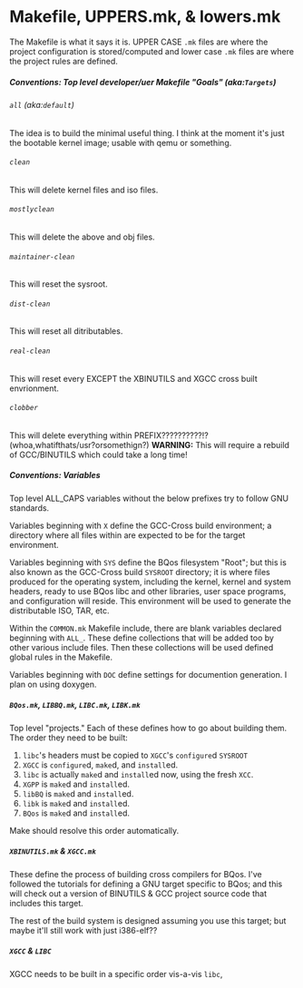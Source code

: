 # Makefile, UPPERS.mk, & lowers.mk

The Makefile is what it says it is.  UPPER CASE `.mk` files are where the project configuration is stored/computed and lower case `.mk` files are where the project rules are defined.



##### Conventions: Top level developer/uer Makefile "Goals" (aka:`Targets`)
###### `all` (aka:`default`)
The idea is to build the minimal useful thing.  I think at the moment it's just the bootable kernel image; usable with qemu or something.

###### `clean`
This will delete kernel files and iso files.
###### `mostlyclean`
This will delete the above and obj files.
###### `maintainer-clean`
This will reset the sysroot.
######  `dist-clean`
This will reset all ditributables.
###### `real-clean`
This will reset every EXCEPT the XBINUTILS and XGCC cross built envrionment.
###### `clobber`
This will delete everything within PREFIX??????????!? (whoa,whatifthats/usr?orsomethign?)
__WARNING:__
This will require a rebuild of GCC/BINUTILS which could take a long time!
##### Conventions: Variables

Top level ALL_CAPS variables without the below prefixes try to follow GNU standards.

Variables beginning with `X` define the GCC-Cross build environment;
a directory where all files within are expected to be for the target environment.

Variables beginning with `SYS` define the BQos filesystem "Root"; but this is also known as the GCC-Cross build `SYSROOT` directory; it is where files produced for the operating system, including the kernel, kernel and system headers, ready to use BQos libc and other libraries, user space programs, and configuration will reside.  This environment will be used to generate the distributable ISO, TAR, etc.

Within the `COMMON.mk` Makefile include, there are blank variables declared beginning with `ALL_`.  These define collections that will be added too by other various include files.  Then these collections will be used defined global rules in the Makefile.

Variables beginning with `DOC` define settings for documention generation. I plan on using doxygen.

##### `BQos.mk`, `LIBBQ.mk`, `LIBC.mk`, `LIBK.mk`

Top level "projects."  Each of these defines how to go about building them.  The order they need to be built:

1. `libc`'s headers must be copied to `XGCC`'s `configure`d `SYSROOT`
2. `XGCC` is `configure`d, `make`d, and `install`ed.
3. `libc` is actually `make`d and `install`ed now, using the fresh `XCC`.
4. `XGPP` is `make`d and `install`ed.
5. `libBQ` is `make`d and `install`ed.
6. `libk` is `make`d and `install`ed.
7. `BQos` is `make`d and `install`ed.

Make should resolve this order automatically.

##### `XBINUTILS.mk` & `XGCC.mk`

These define the process of building cross compilers for BQos.  I've followed the tutorials for defining a GNU target specific to BQos; and this will check out a version of BINUTILS & GCC project source code that includes this target.

The rest of the build system is designed assuming you use this target; but maybe it'll still work with just i386-elf??

##### `XGCC` & `LIBC`

XGCC needs to be built in a specific order vis-a-vis `libc`,